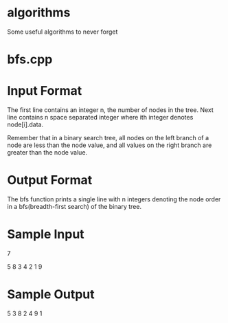 # algorithms
Some useful algorithms to never forget

# bfs.cpp

# Input Format

The first line contains an integer n, the number of nodes in the tree. 
Next line contains n space separated integer where ith integer denotes node[i].data.
 
Remember that in a binary search tree, all nodes on the left branch of a node are less than the node value, and all values on the right branch are greater than the node value. 

# Output Format

The bfs function prints a single line with n integers denoting the node order in a bfs(breadth-first search) of the binary tree.

# Sample Input
7

5 8 3 4 2 1 9

# Sample Output
5 3 8 2 4 9 1

